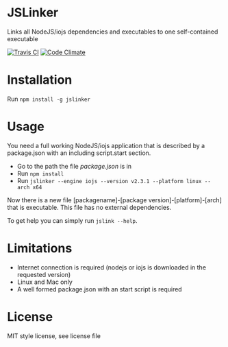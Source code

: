 # JSLinker
Links all NodeJS/iojs dependencies and executables to one self-contained executable

[![Travis CI](https://travis-ci.org/sebastian-software/jslinker.svg?branch=master)](https://travis-ci.org/sebastian-software/jslinker)
[![Code Climate](https://codeclimate.com/github/sebastian-software/jslinker/badges/gpa.svg)](https://codeclimate.com/github/sebastian-software/jslinker)

# Installation

Run `npm install -g jslinker`

# Usage

You need a full working NodeJS/iojs application that is described by a package.json with an including script.start section.

- Go to the path the file *package.json* is in
- Run `npm install`
- Run `jslinker --engine iojs --version v2.3.1 --platform linux --arch x64`

Now there is a new file [packagename]-[package version]-[platform]-[arch] that is executable. This file has no external dependencies.

To get help you can simply run `jslink --help`.

# Limitations

- Internet connection is required (nodejs or iojs is downloaded in the requested version)
- Linux and Mac only
- A well formed package.json with an start script is required

# License

MIT style license, see license file
